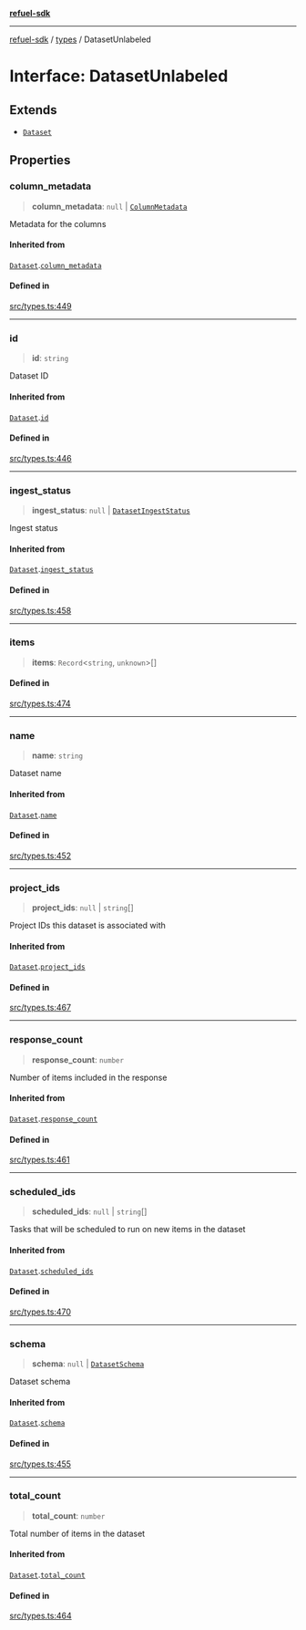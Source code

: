 [**refuel-sdk**](../../README.md)

***

[refuel-sdk](../../modules.md) / [types](../README.md) / DatasetUnlabeled

# Interface: DatasetUnlabeled

## Extends

- [`Dataset`](Dataset.md)

## Properties

### column\_metadata

> **column\_metadata**: `null` \| [`ColumnMetadata`](ColumnMetadata.md)

Metadata for the columns

#### Inherited from

[`Dataset`](Dataset.md).[`column_metadata`](Dataset.md#column_metadata)

#### Defined in

[src/types.ts:449](https://github.com/refuel-ai/refuel-sdk/blob/7a0f1a61ebc96b440ae457740bef10a1f55424fa/src/types.ts#L449)

***

### id

> **id**: `string`

Dataset ID

#### Inherited from

[`Dataset`](Dataset.md).[`id`](Dataset.md#id)

#### Defined in

[src/types.ts:446](https://github.com/refuel-ai/refuel-sdk/blob/7a0f1a61ebc96b440ae457740bef10a1f55424fa/src/types.ts#L446)

***

### ingest\_status

> **ingest\_status**: `null` \| [`DatasetIngestStatus`](../enumerations/DatasetIngestStatus.md)

Ingest status

#### Inherited from

[`Dataset`](Dataset.md).[`ingest_status`](Dataset.md#ingest_status)

#### Defined in

[src/types.ts:458](https://github.com/refuel-ai/refuel-sdk/blob/7a0f1a61ebc96b440ae457740bef10a1f55424fa/src/types.ts#L458)

***

### items

> **items**: `Record`\<`string`, `unknown`\>[]

#### Defined in

[src/types.ts:474](https://github.com/refuel-ai/refuel-sdk/blob/7a0f1a61ebc96b440ae457740bef10a1f55424fa/src/types.ts#L474)

***

### name

> **name**: `string`

Dataset name

#### Inherited from

[`Dataset`](Dataset.md).[`name`](Dataset.md#name)

#### Defined in

[src/types.ts:452](https://github.com/refuel-ai/refuel-sdk/blob/7a0f1a61ebc96b440ae457740bef10a1f55424fa/src/types.ts#L452)

***

### project\_ids

> **project\_ids**: `null` \| `string`[]

Project IDs this dataset is associated with

#### Inherited from

[`Dataset`](Dataset.md).[`project_ids`](Dataset.md#project_ids)

#### Defined in

[src/types.ts:467](https://github.com/refuel-ai/refuel-sdk/blob/7a0f1a61ebc96b440ae457740bef10a1f55424fa/src/types.ts#L467)

***

### response\_count

> **response\_count**: `number`

Number of items included in the response

#### Inherited from

[`Dataset`](Dataset.md).[`response_count`](Dataset.md#response_count)

#### Defined in

[src/types.ts:461](https://github.com/refuel-ai/refuel-sdk/blob/7a0f1a61ebc96b440ae457740bef10a1f55424fa/src/types.ts#L461)

***

### scheduled\_ids

> **scheduled\_ids**: `null` \| `string`[]

Tasks that will be scheduled to run on new items in the dataset

#### Inherited from

[`Dataset`](Dataset.md).[`scheduled_ids`](Dataset.md#scheduled_ids)

#### Defined in

[src/types.ts:470](https://github.com/refuel-ai/refuel-sdk/blob/7a0f1a61ebc96b440ae457740bef10a1f55424fa/src/types.ts#L470)

***

### schema

> **schema**: `null` \| [`DatasetSchema`](DatasetSchema.md)

Dataset schema

#### Inherited from

[`Dataset`](Dataset.md).[`schema`](Dataset.md#schema)

#### Defined in

[src/types.ts:455](https://github.com/refuel-ai/refuel-sdk/blob/7a0f1a61ebc96b440ae457740bef10a1f55424fa/src/types.ts#L455)

***

### total\_count

> **total\_count**: `number`

Total number of items in the dataset

#### Inherited from

[`Dataset`](Dataset.md).[`total_count`](Dataset.md#total_count)

#### Defined in

[src/types.ts:464](https://github.com/refuel-ai/refuel-sdk/blob/7a0f1a61ebc96b440ae457740bef10a1f55424fa/src/types.ts#L464)
